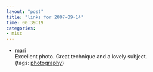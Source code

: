```yaml
---
layout: "post"
title: "links for 2007-09-14"
time: 00:39:19
categories: 
- misc
---
```

<ul>
	<li>
		<div><a href="http://www.flickr.com/photos/hence/524002815/">mari</a></div>
		<div>Excellent photo. Great technique and a lovely subject.</div>
		<div>(tags: <a href="http://del.icio.us/stuartdallas/photography">photography</a>)</div>
	</li>
</ul>

